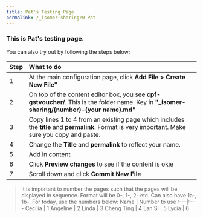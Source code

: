 ```yaml
---
title: Pat's Testing Page
permalink: /_isomer-sharing/0-Pat
---
```


### This is Pat's testing page. 

You can also try out by following the steps below: 

Step | What to do
:---|:---
1 | At the main configuration page, click **Add File > Create New File"**
2 | On top of the content editor box, you see **cpf-gstvoucher/**. This is the folder name. Key in **"_isomer-sharing/(number)-(your name).md"**
3 | Copy lines 1 to 4 from an existing page which includes the **title** and **permalink**. Format is very important. Make sure you copy and paste. 
4 | Change the **Title** and **permalink** to reflect your name. 
5 | Add in content
6 | Click **Preview changes** to see if the content is okie
7 | Scroll down and click **Commit New File**

> It is important to number the pages such that the pages will be displayed in sequence. Format will be 0-, 1-, 2- etc. Can also have 1a-, 1b-. 
> For today, use the numbers below: 
> Name | Number to use 
> :---|:---
> Cecilia | 1
> Angeline | 2 
> Linda | 3 
> Cheng Ting | 4
> Lan Si | 5 
> Lydia | 6
